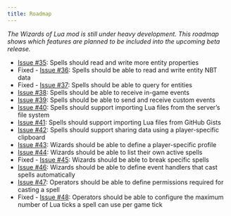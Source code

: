 ```yaml
---
title: Roadmap
---
```

*The Wizards of Lua mod is still under heavy development.
This roadmap shows which features are planned to be included into the upcoming beta release.*

* [Issue #35](https://github.com/wizards-of-lua/wizards-of-lua/issues/35): Spells should read and write more entity properties
* Fixed - [Issue #36](https://github.com/wizards-of-lua/wizards-of-lua/issues/36): Spells should be able to read and write entity NBT data
* Fixed - [Issue #37](https://github.com/wizards-of-lua/wizards-of-lua/issues/37): Spells should be able to query for entities
* [Issue #38](https://github.com/wizards-of-lua/wizards-of-lua/issues/38): Spells should be able to receive in-game events
* [Issue #39](https://github.com/wizards-of-lua/wizards-of-lua/issues/39): Spells should be able to send and receive custom events
* [Issue #40](https://github.com/wizards-of-lua/wizards-of-lua/issues/40): Spells should support importing Lua files from the server’s file system
* [Issue #41](https://github.com/wizards-of-lua/wizards-of-lua/issues/41): Spells should support importing Lua files from GitHub Gists
* [Issue #42](https://github.com/wizards-of-lua/wizards-of-lua/issues/42): Spells should support sharing data using a player-specific clipboard
* [Issue #43](https://github.com/wizards-of-lua/wizards-of-lua/issues/43): Wizards should be able to define a player-specific profile
* [Issue #44](https://github.com/wizards-of-lua/wizards-of-lua/issues/44): Wizards should be able to list their own active spells
* Fixed - [Issue #45](https://github.com/wizards-of-lua/wizards-of-lua/issues/45): Wizards should be able to break specific spells
* [Issue #46](https://github.com/wizards-of-lua/wizards-of-lua/issues/46): Wizards should be able to define event handlers that cast spells automatically
* [Issue #47](https://github.com/wizards-of-lua/wizards-of-lua/issues/47): Operators should be able to define permissions required for casting a spell
* Fixed - [Issue #48](https://github.com/wizards-of-lua/wizards-of-lua/issues/48): Operators should be able to configure the maximum number of Lua ticks a spell can use per game tick
